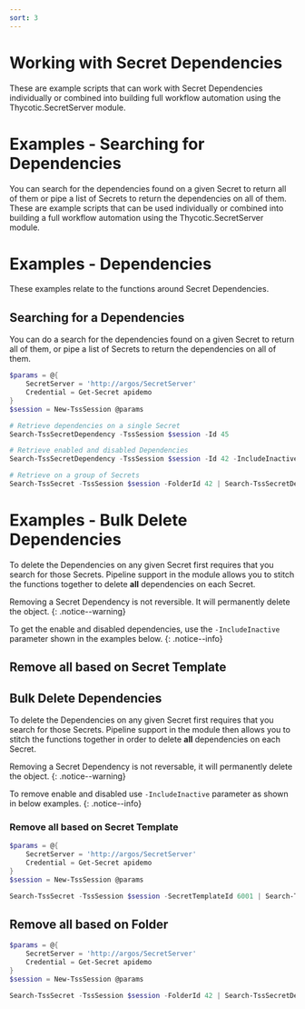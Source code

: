 ```yaml
---
sort: 3
---
```


# Working with Secret Dependencies

These are example scripts that can work with Secret Dependencies individually or combined into building full workflow automation using the Thycotic.SecretServer module.

# Examples - Searching for Dependencies

You can search for the dependencies found on a given Secret to return all of them or pipe a list of Secrets to return the dependencies on all of them. These are example scripts that can be used individually or combined into building a full workflow automation using the Thycotic.SecretServer module.

# Examples - Dependencies

These examples relate to the functions around Secret Dependencies.

## Searching for a Dependencies

You can do a search for the dependencies found on a given Secret to return all of them, or pipe a list of Secrets to return the dependencies on all of them.

```powershell
$params = @{
    SecretServer = 'http://argos/SecretServer'
    Credential = Get-Secret apidemo
}
$session = New-TssSession @params

# Retrieve dependencies on a single Secret
Search-TssSecretDependency -TssSession $session -Id 45

# Retrieve enabled and disabled Dependencies
Search-TssSecretDependency -TssSession $session -Id 42 -IncludeInactive

# Retrieve on a group of Secrets
Search-TssSecret -TssSession $session -FolderId 42 | Search-TssSecretDependency -TssSession $session
```

# Examples - Bulk Delete Dependencies

To delete the Dependencies on any given Secret first requires that you search for those Secrets. Pipeline support in the module allows you to stitch the functions together to delete **all** dependencies on each Secret.

Removing a Secret Dependency is not reversible. It will permanently delete the object.
{: .notice--warning}

To get the enable and disabled dependencies, use the `-IncludeInactive` parameter shown in the examples below.
{: .notice--info}

## Remove all based on Secret Template

## Bulk Delete Dependencies

To delete the Dependencies on any given Secret first requires that you search for those Secrets. Pipeline support in the module then allows you to stitch the functions together in order to delete **all** dependencies on each Secret.

Removing a Secret Dependency is not reversable, it will permanently delete the object.
{: .notice--warning}

To remove enable and disabled use `-IncludeInactive` parameter as shown in below examples.
{: .notice--info}

### Remove all based on Secret Template

```powershell
$params = @{
    SecretServer = 'http://argos/SecretServer'
    Credential = Get-Secret apidemo
}
$session = New-TssSession @params

Search-TssSecret -TssSession $session -SecretTemplateId 6001 | Search-TssSecretDependency -TssSession $session -IncludeInactive -WarningAction SilentlyContinue | Remove-TssSecretDependency -TssSession $session -Confirm:$false
```

## Remove all based on Folder

```powershell
$params = @{
    SecretServer = 'http://argos/SecretServer'
    Credential = Get-Secret apidemo
}
$session = New-TssSession @params

Search-TssSecret -TssSession $session -FolderId 42 | Search-TssSecretDependency -TssSession $session -IncludeInactive -WarningAction SilentlyContinue | Remove-TssSecretDependency -TssSession $session -Confirm:$false
```
